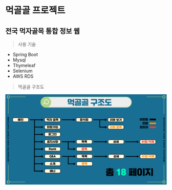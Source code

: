 # 먹골골 프로젝트
## 전국 먹자골목 통합 정보 웹 

> 사용 기술
* Spring Boot
* Mysql
* Thymeleaf
* Selenium
* AWS RDS
>먹골골 구조도
 <img src="img/구조도.png" />




